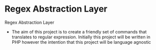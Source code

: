 # Regex Abstraction Layer
Regex Abstraction Layer

* The aim of this project is to create a friendly set of commands that translates to regular expression. 
Initially this project will be written in PHP however the intention that this project will be language agnostic